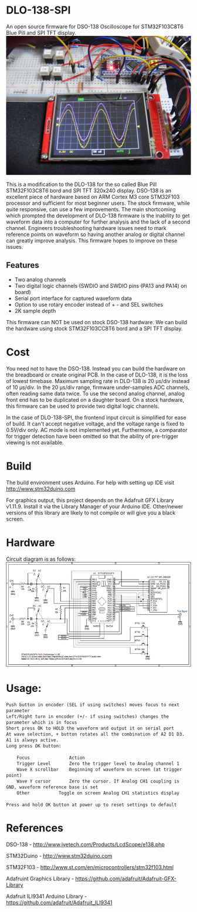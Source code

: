 # DLO-138-SPI
An open source firmware for DSO-138 Oscilloscope for STM32F103C8T6 Blue Pill and SPI TFT display. 
<img src="pics/DLO-138-SPI.JPG">

This is a modification to the DLO-138 for the so called Blue Pill STM32F103C8T6 bord and SPI TFT 320x240 display.
DSO-138 is an excellent piece of hardware based on ARM Cortex M3 core STM32F103 processor and sufficient for most beginner users. The stock firmware, while quite responsive, can use a few improvements. The main shortcoming which prompted the development of DLO-138 firmware is the inability to get waveform data into a computer for further analysis and the lack of a second channel. Engineers troubleshooting hardware issues need to mark reference points on waveform so having another analog or digital channel can greatly improve analysis. This firmware hopes to improve on these issues.

## Features
- Two analog channels
- Two digital logic channels (SWDIO and SWDIO pins (PA13 and PA14) on board)
- Serial port interface for captured waveform data
- Option to use rotary encoder instead of + - and SEL switches
- 2K sample depth

This firmware can NOT be used on stock DSO-138 hardware. We can build the hardware using stock STM32F103CC8T6 bord and a SPI TFT display.

# Cost
You need not to have the DSO-138. Instead you can build the hardware on the breadboard or create original PCB. In the case of DLO-138, it is the loss of lowest timebase. Maximum sampling rate in DLO-138 is 20 µs/div instead of 10 µs/div. In the 20 µs/div range, firmware under-samples ADC channels, often reading same data twice. To use the second analog channel, analog front end has to be duplicated on a daughter board. On a stock hardware, this firmware can be used to provide two digital logic channels.

In the case of DLO-138-SPI, the frontend input circuit is simplified for ease of build. It can't accept negative voltage, and the voltage range is fixed to 0.5V/div only. AC mode is not implemented yet.
Furthermore, a comparator for trigger detection have been omitted so that the ability of pre-trigger viewing is not available.

# Build
The build environment uses Arduino. For help with setting up IDE visit http://www.stm32duino.com

For graphics output, this project depends on the Adafruit GFX Library v1.11.9.
Install it via the Library Manager of your Arduino IDE.
Other/newer versions of this library are likely to not compile or will give you a black screen.

# Hardware
Circuit diagram is as follows:
<img src="pics/DLO-138-SPI.png">

# Usage:
	Push button in encoder (SEL if using switches) moves focus to next parameter
	Left/Right turn in encoder (+/- if using switches) changes the parameter which is in focus
	Short press OK to HOLD the waveform and output it on serial port
 	At wave selection, + button rotates all the combination of A2 D1 D3. A1 is always active.
	Long press OK button:
	
		Focus				Action
		Trigger Level		Zero the trigger level to Analog channel 1
		Wave X scrollbar	Beginning of waveform on screen (at trigger point)
		Wave Y cursor		Zero the cursor. If Analog CH1 coupling is GND, waveform reference base is set 
		Other			Toggle on screen Analog CH1 statistics display

	Press and hold OK button at power up to reset settings to default

# References
DSO-138 - http://www.jyetech.com/Products/LcdScope/e138.php

STM32Duino - http://www.stm32duino.com

STM32F103 - http://www.st.com/en/microcontrollers/stm32f103.html

Adafruint Graphics Library - https://github.com/adafruit/Adafruit-GFX-Library

Adafruit ILI9341 Arduino Library - https://github.com/adafruit/Adafruit_ILI9341


